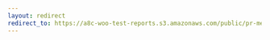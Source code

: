 ```yaml
---
layout: redirect
redirect_to: https://a8c-woo-test-reports.s3.amazonaws.com/public/pr-merge/45481/api/index.html
---
```

